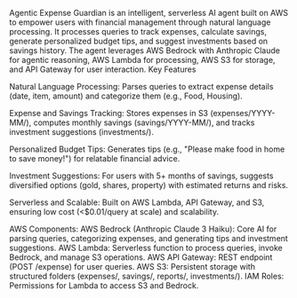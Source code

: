 Agentic Expense Guardian is an intelligent, serverless AI agent built on AWS to empower users with financial management through natural language processing.
It processes queries to track expenses, calculate savings, generate personalized budget tips, and suggest investments based on savings history.
The agent leverages AWS Bedrock with Anthropic Claude for agentic reasoning, AWS Lambda for processing, AWS S3 for storage, and API Gateway for user interaction.
Key Features

Natural Language Processing: Parses queries to extract expense details (date, item, amount) and categorize them (e.g., Food, Housing).

Expense and Savings Tracking: Stores expenses in S3 (expenses/YYYY-MM/), computes monthly savings (savings/YYYY-MM/), and tracks investment suggestions (investments/).

Personalized Budget Tips: Generates tips (e.g., "Please make food in home to save money!") for relatable financial advice.

Investment Suggestions: For users with 5+ months of savings, suggests diversified options (gold, shares, property) with estimated returns and risks.

Serverless and Scalable: Built on AWS Lambda, API Gateway, and S3, ensuring low cost (<$0.01/query at scale) and scalability.

AWS Components:
AWS Bedrock (Anthropic Claude 3 Haiku): Core AI for parsing queries, categorizing expenses, and generating tips and investment suggestions.
AWS Lambda: Serverless function to process queries, invoke Bedrock, and manage S3 operations.
AWS API Gateway: REST endpoint (POST /expense) for user queries.
AWS S3: Persistent storage with structured folders (expenses/, savings/, reports/, investments/).
IAM Roles: Permissions for Lambda to access S3 and Bedrock.
